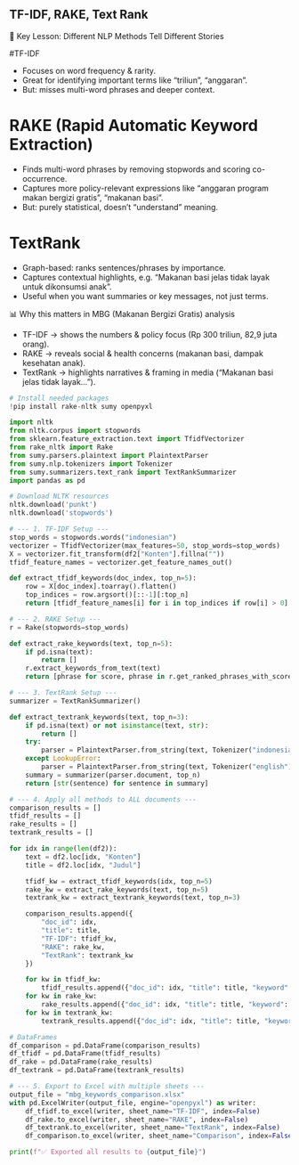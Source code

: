 ## TF-IDF, RAKE, Text Rank

🔑 Key Lesson: Different NLP Methods Tell Different Stories

#TF-IDF

- Focuses on word frequency & rarity.
- Great for identifying important terms like “triliun”, “anggaran”.
- But: misses multi-word phrases and deeper context.

# RAKE (Rapid Automatic Keyword Extraction)

- Finds multi-word phrases by removing stopwords and scoring co-occurrence.
- Captures more policy-relevant expressions like “anggaran program makan bergizi gratis”, “makanan basi”.
- But: purely statistical, doesn’t “understand” meaning.

# TextRank

- Graph-based: ranks sentences/phrases by importance.
- Captures contextual highlights, e.g. “Makanan basi jelas tidak layak untuk dikonsumsi anak”.
- Useful when you want summaries or key messages, not just terms.

📊 Why this matters in MBG (Makanan Bergizi Gratis) analysis

- TF-IDF → shows the numbers & policy focus (Rp 300 triliun, 82,9 juta orang).
- RAKE → reveals social & health concerns (makanan basi, dampak kesehatan anak).
- TextRank → highlights narratives & framing in media (“Makanan basi jelas tidak layak…”).

```python
# Install needed packages
!pip install rake-nltk sumy openpyxl

import nltk
from nltk.corpus import stopwords
from sklearn.feature_extraction.text import TfidfVectorizer
from rake_nltk import Rake
from sumy.parsers.plaintext import PlaintextParser
from sumy.nlp.tokenizers import Tokenizer
from sumy.summarizers.text_rank import TextRankSummarizer
import pandas as pd

# Download NLTK resources
nltk.download('punkt')
nltk.download('stopwords')

# --- 1. TF-IDF Setup ---
stop_words = stopwords.words("indonesian")
vectorizer = TfidfVectorizer(max_features=50, stop_words=stop_words)
X = vectorizer.fit_transform(df2["Konten"].fillna(""))
tfidf_feature_names = vectorizer.get_feature_names_out()

def extract_tfidf_keywords(doc_index, top_n=5):
    row = X[doc_index].toarray().flatten()
    top_indices = row.argsort()[::-1][:top_n]
    return [tfidf_feature_names[i] for i in top_indices if row[i] > 0]

# --- 2. RAKE Setup ---
r = Rake(stopwords=stop_words)

def extract_rake_keywords(text, top_n=5):
    if pd.isna(text):
        return []
    r.extract_keywords_from_text(text)
    return [phrase for score, phrase in r.get_ranked_phrases_with_scores()[:top_n]]

# --- 3. TextRank Setup ---
summarizer = TextRankSummarizer()

def extract_textrank_keywords(text, top_n=3):
    if pd.isna(text) or not isinstance(text, str):
        return []
    try:
        parser = PlaintextParser.from_string(text, Tokenizer("indonesian"))
    except LookupError:
        parser = PlaintextParser.from_string(text, Tokenizer("english"))
    summary = summarizer(parser.document, top_n)
    return [str(sentence) for sentence in summary]

# --- 4. Apply all methods to ALL documents ---
comparison_results = []
tfidf_results = []
rake_results = []
textrank_results = []

for idx in range(len(df2)):
    text = df2.loc[idx, "Konten"]
    title = df2.loc[idx, "Judul"]

    tfidf_kw = extract_tfidf_keywords(idx, top_n=5)
    rake_kw = extract_rake_keywords(text, top_n=5)
    textrank_kw = extract_textrank_keywords(text, top_n=3)

    comparison_results.append({
        "doc_id": idx,
        "title": title,
        "TF-IDF": tfidf_kw,
        "RAKE": rake_kw,
        "TextRank": textrank_kw
    })

    for kw in tfidf_kw:
        tfidf_results.append({"doc_id": idx, "title": title, "keyword": kw})
    for kw in rake_kw:
        rake_results.append({"doc_id": idx, "title": title, "keyword": kw})
    for kw in textrank_kw:
        textrank_results.append({"doc_id": idx, "title": title, "keyword": kw})

# DataFrames
df_comparison = pd.DataFrame(comparison_results)
df_tfidf = pd.DataFrame(tfidf_results)
df_rake = pd.DataFrame(rake_results)
df_textrank = pd.DataFrame(textrank_results)

# --- 5. Export to Excel with multiple sheets ---
output_file = "mbg_keywords_comparison.xlsx"
with pd.ExcelWriter(output_file, engine="openpyxl") as writer:
    df_tfidf.to_excel(writer, sheet_name="TF-IDF", index=False)
    df_rake.to_excel(writer, sheet_name="RAKE", index=False)
    df_textrank.to_excel(writer, sheet_name="TextRank", index=False)
    df_comparison.to_excel(writer, sheet_name="Comparison", index=False)

print(f"✅ Exported all results to {output_file}")

  ```
